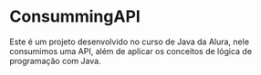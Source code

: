 # ConsummingAPI

Este é um projeto desenvolvido no curso de Java da Alura, nele consumimos uma API, além de aplicar os conceitos de lógica de programação com Java.
